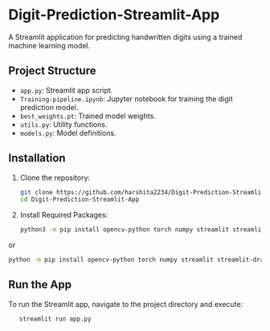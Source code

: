 # Digit-Prediction-Streamlit-App

A Streamlit application for predicting handwritten digits using a trained machine learning model.

## Project Structure

- `app.py`: Streamlit app script.
- `Training-pipeline.ipynb`: Jupyter notebook for training the digit prediction model.
- `best_weights.pt`: Trained model weights.
- `utils.py`: Utility functions.
- `models.py`: Model definitions.

## Installation

1. Clone the repository:
   ```bash
   git clone https://github.com/harshita2234/Digit-Prediction-Streamlit-App.git
   cd Digit-Prediction-Streamlit-App

2. Install Required Packages:
   ```bash
   python3 -m pip install opencv-python torch numpy streamlit streamlit-drawable-canvas plotly torchvision pandas matplotlib tqdm
or
  ```bash
  python -m pip install opencv-python torch numpy streamlit streamlit-drawable-canvas plotly torchvision pandas matplotlib tqdm
```

## Run the App
To run the Streamlit app, navigate to the project directory and execute:
```bash
   streamlit run app.py


